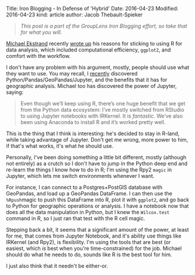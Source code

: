 Title: Iron Blogging - In Defense of 'Hybrid'
Date: 2016-04-23
Modified: 2016-04-23
kind: article
author: Jacob Thebault-Spieker

> _This post is a part of the GroupLens Iron Blogging effort, so take that for what you will._

[Michael Ekstrand](https://twitter.com/mdekstrand) recently [wrote up](https://md.ekstrandom.net/blog/2016/04/using-r/) his reasons for sticking to using R for data analysis, which included computational efficiency, `ggplot2`, and comfort with the workflow.

I don't have any problem with his argument, mostly, people should use what they want to use. You may recall, I [recently](http://jacob.thebault-spieker.com/ephemera/2016/01/26/iron-blogging-simplifying-workflows/) discovered Python/Pandas/GeoPandas/Jupyter, and the benefits that it has for geographic analysis. Michael too has discovered the power of Jupyter, saying:

> Even though we’ll keep using R, there’s one huge benefit that we get from the Python data ecosystem: I’ve mostly switched from RStudio to using Jupyter notebooks with IRKernel. It is _fantastic._ We’ve also been using Anaconda to install R and it’s worked pretty well.

This is the thing that I think is interesting: he's decided to stay in R-land, while taking advantage of Jupyter. Don't get me wrong, more power to him, if that's what works, it's what he should use.

Personally, I've been doing something a little bit different, mostly (although not entirely) as a crutch so I don't have to jump in the Python deep end and re-learn the things I know how to do in R; I'm using the Rpy2 `magic` in Jupyter, which lets me switch environments whenever I want.

For instance, I can connect to a Postgres+PostGIS database with GeoPandas, and load up a GeoPandas DataFrame. I can then use the `%Rpush`magic to push this DataFrame into R, plot it with `ggplot2`, and go back to Python for geographic operations or analysis. I have a notebook now that does all the data manipulation in Python, but I knew the `Wilcox.test` command in R, so I just ran that test with the R cell magic.

Stepping back a bit, it seems that a significant amount of the power, at least for me, that comes from Jupyter Notebook, and it's ability use things like IRKernel (and Rpy2), is flexibility. I'm using the tools that are best (or easiest, which _is_ best when you're time-constrained) for the job. Michael should do what he needs to do, sounds like R is the best tool for him.

I just also think that it needn't be either-or.
